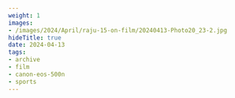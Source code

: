 ```yaml
---
weight: 1
images:
- /images/2024/April/raju-15-on-film/20240413-Photo20_23-2.jpg
hideTitle: true
date: 2024-04-13
tags:
- archive
- film
- canon-eos-500n
- sports
---
```

